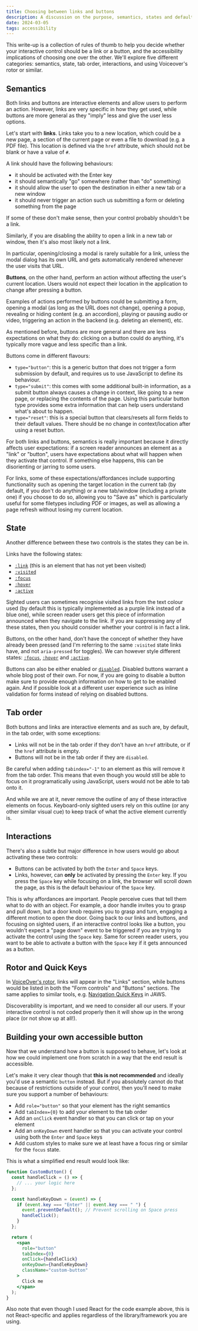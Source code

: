 ```yaml
---
title: Choosing between links and buttons
description: A discussion on the purpose, semantics, states and default behaviours of buttons and links, and how choosing the wrong one can impact accessibility.
date: 2024-03-05
tags: accessibility
---
```


This write-up is a collection of rules of thumb to help you decide whether your interactive control should be a link or a button, and the
accessibility implications of choosing one over the other. We'll explore five different categories: semantics, state, tab order,
interactions, and using Voiceover's rotor or similar.

## Semantics

Both links and buttons are interactive elements and allow users to perform an action. However, links are very specific in how they get used,
while buttons are more general as they "imply" less and give the user less options.

Let's start with **links**. Links take you to a new location, which could be a new page, a section of the current page or even a file to
download (e.g. a PDF file). This location is defined via the `href` attribute, which should not be blank or have a value of `#`.

A link should have the following behaviours:

- it should be activated with the Enter key
- it should semantically "go" somewhere (rather than "do" something)
- it should allow the user to open the destination in either a new tab or a new window
- it should never trigger an action such us submitting a form or deleting something from the page

If some of these don't make sense, then your control probably shouldn't be a link.

Similarly, if you are disabling the ability to open a link in a new tab or window, then it's also most likely not a link.

In particular, opening/closing a modal is rarely suitable for a link, unless the modal dialog has its own URL and gets automatically
rendered whenever the user visits that URL.

**Buttons**, on the other hand, perform an action without affecting the user's current location. Users would not expect their location in
the application to change after pressing a button.

Examples of actions performed by buttons could be submitting a form, opening a modal (as long as the URL does not change), opening a popup,
revealing or hiding content (e.g. an accordion), playing or pausing audio or video, triggering an action in the backend (e.g. deleting an
element), etc.

As mentioned before, buttons are more general and there are less expectations on what they do: clicking on a button could do anything, it's
typically more vague and less specific than a link.

Buttons come in different flavours:

- `type="button"`: this is a generic button that does not trigger a form submission by default, and requires us to use JavaScript to define
  its behaviour.
- `type="submit"`: this comes with some additional built-in information, as a submit button always causes a change in context, like going to
  a new page, or replacing the contents of the page. Using this particular button type provides some extra information that can help users
  understand what's about to happen.
- `type="reset"`: this is a special button that clears/resets all form fields to their default values. There should be no change in
  context/location after using a reset button.

For both links and buttons, semantics is really important because it directly affects user expectations: if a screen reader announces an
element as a "link" or "button", users have expectations about what will happen when they activate that control. If something else happens,
this can be disorienting or jarring to some users.

For links, some of these expectations/affordances include supporting functionality such as opening the target location in the current tab
(by default, if you don't do anything) or a new tab/window (including a private one) if you choose to do so, allowing you to "Save as" which
is particularly useful for some filetypes including PDF or images, as well as allowing a page refresh without losing my current location.

## State

Another difference between these two controls is the states they can be in.

Links have the following states:

- [`:link`](https://developer.mozilla.org/en-US/docs/Web/CSS/:link) (this is an element that has not yet been visited)
- [`:visited`](https://developer.mozilla.org/en-US/docs/Web/CSS/:visited)
- [`:focus`](https://developer.mozilla.org/en-US/docs/Web/CSS/:focus)
- [`:hover`](https://developer.mozilla.org/en-US/docs/Web/CSS/:hover)
- [`:active`](https://developer.mozilla.org/en-US/docs/Web/CSS/:active)

Sighted users can sometimes recognise visited links from the text colour used (by default this is typically implemented as a purple link
instead of a blue one), while screen reader users get this piece of information announced when they navigate to the link. If you are
suppressing any of these states, then you should consider whether your control is in fact a link.

Buttons, on the other hand, don't have the concept of whether they have already been pressed (and I'm referring to the same `:visited` state
links have, and not `aria-pressed` for toggles). We can however style different states:
[`:focus`](https://developer.mozilla.org/en-US/docs/Web/CSS/:focus), [`:hover`](https://developer.mozilla.org/en-US/docs/Web/CSS/:hover) and
[`:active`](https://developer.mozilla.org/en-US/docs/Web/CSS/:active).

Buttons can also be either enabled or [`disabled`](https://developer.mozilla.org/en-US/docs/Web/HTML/Element/button#disabled). Disabled
buttons warrant a whole blog post of their own. For now, if you are going to disable a button make sure to provide enough information on how
to get to be enabled again. And if possible look at a different user experience such as inline validation for forms instead of relying on
disabled buttons.

## Tab order

Both buttons and links are interactive elements and as such are, by default, in the tab order, with some exceptions:

- Links will not be in the tab order if they don't have an `href` attribute, or if the `href` attribute is empty.
- Buttons will not be in the tab order if they are `disabled`.

Be careful when adding `tabindex="-1"` to an element as this will remove it from the tab order. This means that even though you would still
be able to focus on it programatically using JavaScript, users would not be able to tab onto it.

And while we are at it, never remove the outline of any of these interactive elements on focus. Keyboard-only sighted users rely on this
outline (or any other similar visual cue) to keep track of what the active element currently is.

## Interactions

There's also a subtle but major difference in how users would go about activating these two controls:

- Buttons can be activated by both the `Enter` and `Space` keys.
- Links, however, can **only** be activated by pressing the `Enter` key. If you press the `Space` key while focusing on a link, the browser
  will scroll down the page, as this is the default behaviour of the `Space` key.

This is why affordances are important. People perceive cues that tell them what to do with an object. For example, a door handle invites you
to grasp and pull down, but a door knob requires you to grasp and turn, engaging a different motion to open the door. Going back to our
links and buttons, and focusing on sighted users, if an interactive control looks like a button, you wouldn't expect a "page down" event to
be triggered if you are trying to activate the control using the `Space` key. Same for screen reader users, you want to be able to activate
a button with the `Space` key if it gets announced as a button.

## Rotor and Quick Keys

In [VoiceOver's rotor](https://support.apple.com/en-gb/guide/voiceover/mchlp2719/mac), links will appear in the "Links" section, while
buttons would be listed in both the "Form controls" and "Buttons" sections. The same applies to similar tools, e.g.
[Navigation Quick Keys](https://support.freedomscientific.com/SurfsUp/QuickKeys.htm) in JAWS.

Discoverability is important, and we need to consider all our users. If your interactive control is not coded properly then it will show up
in the wrong place (or not show up at all!).

## Building your own accessible button

Now that we understand how a button is supposed to behave, let's look at how we could implement one from scratch in a way that the end
result is accessible.

Let's make it very clear though that **this is not recommended** and ideally you'd use a semantic `button` instead. But if you absolutely
cannot do that because of restrictions outside of your control, then you'll need to make sure you support a number of behaviours:

- Add `role="button"` so that your element has the right semantics
- Add `tabIndex={0}` to add your element to the tab order
- Add an `onClick` event handler so that you can click or tap on your element
- Add an `onKeyDown` event handler so that you can activate your control using both the `Enter` and `Space` keys
- Add custom styles to make sure we at least have a focus ring or similar for the `focus` state.

This is what a simplified end result would look like:

```jsx
function CustomButton() {
  const handleClick = () => {
    // ... your logic here
  };

  const handleKeyDown = (event) => {
    if (event.key === "Enter" || event.key === " ") {
      event.preventDefault(); // Prevent scrolling on Space press
      handleClick();
    }
  };

  return (
    <span
      role="button"
      tabIndex={0}
      onClick={handleClick}
      onKeyDown={handleKeyDown}
      className="custom-button"
    >
      Click me
    </span>
  );
}
```

Also note that even though I used React for the code example above, this is not React-specific and applies regardless of the
library/framework you are using.
